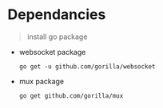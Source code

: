 # Dependancies
> install go package

- websocket package

    ``go get -u github.com/gorilla/websocket``
- mux package

    ``go get github.com/gorilla/mux``          
